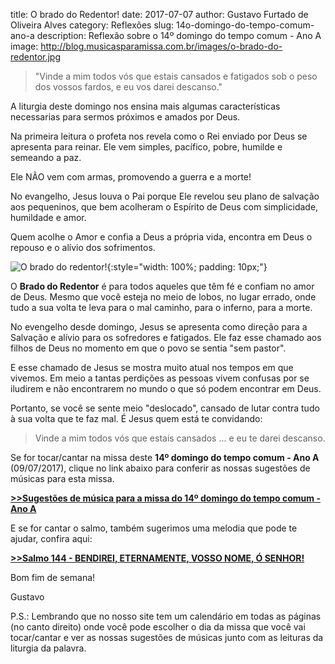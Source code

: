 ﻿title: O brado do Redentor!
date: 2017-07-07
author: Gustavo Furtado de Oliveira Alves
category: Reflexões
slug: 14o-domingo-do-tempo-comum-ano-a
description: Reflexão sobre o 14º domingo do tempo comum - Ano A
image: http://blog.musicasparamissa.com.br/images/o-brado-do-redentor.jpg

>"Vinde a mim todos vós que estais cansados e fatigados sob o peso dos vossos fardos, 
  e eu vos darei descanso."

A liturgia deste domingo nos ensina mais algumas características necessarias
para sermos próximos e amados por Deus.

Na primeira leitura o profeta nos revela como o Rei enviado por Deus se apresenta para reinar.
Ele vem simples, pacífico, pobre, humilde e semeando a paz.

Ele NÃO vem com armas, promovendo a guerra e a morte!

No evangelho, Jesus louva o Pai porque Ele revelou seu plano de salvação aos pequeninos,
que bem acolheram o Espírito de Deus com simplicidade, humildade e amor.

Quem acolhe o Amor e confia a Deus a própria vida,
encontra em Deus o repouso e o alívio dos sofrimentos.

![O brado do redentor!](/images/o-brado-do-redentor.jpg){:style="width: 100%; padding: 10px;"}

O **Brado do Redentor** é para todos aqueles que têm fé e confiam no amor de Deus.
Mesmo que você esteja no meio de lobos, no lugar errado,
onde tudo a sua volta te leva para o mal caminho, para o inferno, para a morte.

No evengelho desde domingo, Jesus se apresenta como direção para a Salvação
e alívio para os sofredores e fatigados. Ele faz esse chamado aos filhos de Deus
no momento em que o povo se sentia "sem pastor".

E esse chamado de Jesus se mostra
muito atual nos tempos em que vivemos. Em meio a tantas perdições as pessoas vivem
confusas por se iludirem e não encontrarem no mundo o que só podem encontrar em Deus.

Portanto, se você se sente meio "deslocado", cansado de lutar contra tudo à sua volta que te faz mal.
É Jesus quem está te convidando:

> Vinde a mim todos vós que estais cansados ... e eu te darei descanso.

Se for tocar/cantar na missa deste **14º domingo do tempo comum - Ano A** (09/07/2017),
clique no link abaixo para conferir as nossas sugestões de músicas para esta missa.

[**>>Sugestões de música para a missa do 14º domingo do tempo comum - Ano A**](http://musicasparamissa.com.br/sugestoes-para/14o-domingo-do-tempo-comum-ano-a)

E se for cantar o salmo, também sugerimos uma melodia que pode te ajudar, confira aqui:

[**>>Salmo 144 - BENDIREI, ETERNAMENTE, VOSSO NOME, Ó SENHOR!**](http://musicasparamissa.com.br/musica/salmo-144-bendirei-eternamente-vosso-nome-o-senhor/)

Bom fim de semana!

Gustavo

P.S.: Lembrando que no nosso site tem um calendário em todas as páginas (no canto direito) 
onde você pode escolher o dia da missa que você vai tocar/cantar e ver as nossas sugestões 
de músicas junto com as leituras da liturgia da palavra.